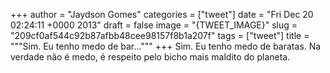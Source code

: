 
+++
author = "Jaydson Gomes"
categories = ["tweet"]
date = "Fri Dec 20 02:24:11 +0000 2013"
draft = false
image = "{TWEET_IMAGE}"
slug = "209cf0af544c92b87afbb48cee98157f8b1a207f"
tags = ["tweet"]
title = """Sim. Eu tenho medo de bar..."""
+++
Sim. Eu tenho medo de baratas. Na verdade não é medo, é respeito pelo bicho mais maldito do planeta.
